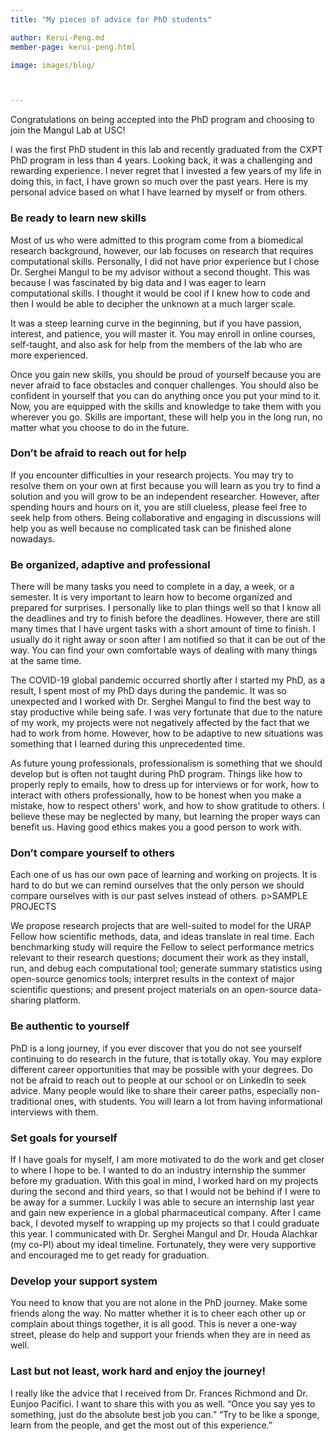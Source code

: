 ```yaml
---
title: "My pieces of advice for PhD students"

author: Kerui-Peng.md
member-page: kerui-peng.html

image: images/blog/



---
```

Congratulations on being accepted into the PhD program and choosing to join the Mangul Lab at USC!

I was the first PhD student in this lab and recently graduated from the CXPT PhD program in less than 4 years. Looking back, it was a challenging and rewarding experience. I never regret that I invested a few years of my life in doing this, in fact, I have grown so much over the past years. Here is my personal advice based on what I have learned by myself or from others.


### Be ready to learn new skills

Most of us who were admitted to this program come from a biomedical research background, however, our lab focuses on research that requires computational skills. Personally, I did not have prior experience but I chose Dr. Serghei Mangul to be my advisor without a second thought. This was because I was fascinated by big data and I was eager to learn computational skills. I thought it would be cool if I knew how to code and then I would be able to decipher the unknown at a much larger scale.

It was a steep learning curve in the beginning, but if you have passion, interest, and patience, you will master it. You may enroll in online courses, self-taught, and also ask for help from the members of the lab who are more experienced. 

Once you gain new skills, you should be proud of yourself because you are never afraid to face obstacles and conquer challenges. You should also be confident in yourself that you can do anything once you put your mind to it. Now, you are equipped with the skills and knowledge to take them with you wherever you go. Skills are important, these will help you in the long run, no matter what you choose to do in the future. 

### Don’t be afraid to reach out for help

If you encounter difficulties in your research projects. You may try to resolve them on your own at first because you will learn as you try to find a solution and you will grow to be an independent researcher. However, after spending hours and hours on it, you are still clueless, please feel free to seek help from others. Being collaborative and engaging in discussions will help you as well because no complicated task can be finished alone nowadays.

### Be organized, adaptive and professional

There will be many tasks you need to complete in a day, a week, or a semester. It is very important to learn how to become organized and prepared for surprises. I personally like to plan things well so that I know all the deadlines and try to finish before the deadlines. However, there are still many times that I have urgent tasks with a short amount of time to finish. I usually do it right away or soon after I am notified so that it can be out of the way. You can find your own comfortable ways of dealing with many things at the same time. 

The COVID-19 global pandemic occurred shortly after I started my PhD, as a result, I spent most of my PhD days during the pandemic. It was so unexpected and I worked with Dr. Serghei Mangul to find the best way to stay productive while being safe. I was very fortunate that due to the nature of my work, my projects were not negatively affected by the fact that we had to work from home. However, how to be adaptive to new situations was something that I learned during this unprecedented time.

As future young professionals, professionalism is something that we should develop but is often not taught during PhD program. Things like how to properly reply to emails, how to dress up for interviews or for work, how to interact with others professionally, how to be honest when you make a mistake, how to respect others' work, and how to show gratitude to others. I believe these may be neglected by many, but learning the proper ways can benefit us. Having good ethics makes you a good person to work with.

### Don’t compare yourself to others

Each one of us has our own pace of learning and working on projects. It is hard to do but we can remind ourselves that the only person we should compare ourselves with is our past selves instead of others. p>SAMPLE PROJECTS</p>
We propose research projects that are well-suited to model for the URAP Fellow how scientific methods, data, and ideas translate in real time. Each benchmarking study will require the Fellow to select performance metrics relevant to their research questions; document their work as they install, run, and debug each computational tool; generate summary statistics using open-source genomics tools; interpret results in the context of major scientific questions; and present project materials on an open-source data-sharing platform.


### Be authentic to yourself

PhD is a long journey, if you ever discover that you do not see yourself continuing to do research in the future, that is totally okay. You may explore different career opportunities that may be possible with your degrees. Do not be afraid to reach out to people at our school or on LinkedIn to seek advice. Many people would like to share their career paths, especially non-traditional ones, with students. You will learn a lot from having informational interviews with them.
### Set goals for yourself

If I have goals for myself, I am more motivated to do the work and get closer to where I hope to be. I wanted to do an industry internship the summer before my graduation. With this goal in mind, I worked hard on my projects during the second and third years, so that I would not be behind if I were to be away for a summer. Luckily I was able to secure an internship last year and gain new experience in a global pharmaceutical company. After I came back, I devoted myself to wrapping up my projects so that I could graduate this year. I communicated with Dr. Serghei Mangul and Dr. Houda Alachkar (my co-PI) about my ideal timeline. Fortunately, they were very supportive and encouraged me to get ready for graduation.


### Develop your support system
You need to know that you are not alone in the PhD journey. Make some friends along the way. No matter whether it is to cheer each other up or complain about things together, it is all good. This is never a one-way street, please do help and support your friends when they are in need as well.
### Last but not least, work hard and enjoy the journey!
I really like the advice that I received from Dr. Frances Richmond and Dr. Eunjoo Pacifici. I want to share this with you as well. “Once you say yes to something, just do the absolute best job you can.” “Try to be like a sponge, learn from the people, and get the most out of this experience.”
